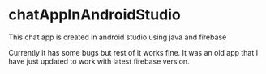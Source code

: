 # chatAppInAndroidStudio
This chat app is created in android studio using java and firebase


Currently it has some bugs but rest of it works fine. It was an old app that I have just updated to work with latest firebase version.